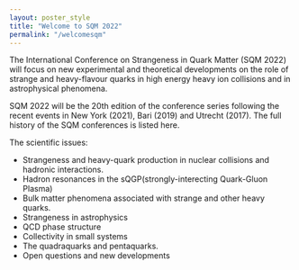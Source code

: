 ```yaml
---
layout: poster_style
title: "Welcome to SQM 2022"
permalink: "/welcomesqm"
---
```


The International Conference on Strangeness in Quark Matter (SQM 2022) will focus on new experimental and theoretical developments on the role of strange and heavy-flavour quarks in high energy heavy ion collisions and in astrophysical phenomena.

SQM 2022 will be the 20th edition of the conference series following the recent events in New York (2021), Bari (2019) and Utrecht (2017). The full history of the SQM conferences is listed here.

The scientific issues:

* Strangeness and heavy-quark production in nuclear collisions and hadronic interactions.
* Hadron resonances in the sQGP(strongly-interecting Quark-Gluon Plasma)
* Bulk matter phenomena associated with strange and other heavy quarks.
* Strangeness in astrophysics
* QCD phase structure
* Collectivity in small systems
* The quadraquarks and pentaquarks.
* Open questions and new developments


